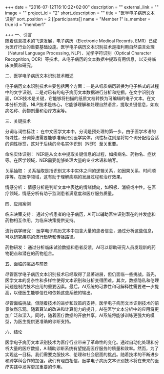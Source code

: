 +++
date = "2016-07-12T16:10:22+02:00"
description = ""
external_link = ""
image = ""
project_id = "2"
short_description = ""
title = "医学电子病历文本识别"
sort_position = 2
[[participants]]
    name = "Member 1"
    is_member = true
    id = "member1"

+++
一、引言  
随着信息技术的飞速发展，电子病历（Electronic Medical Records, EMR）已成为医疗行业的重要基础设施。医学电子病历文本识别技术是指利用自然语言处理（Natural Language Processing, NLP）、光学字符识别（Optical Character Recognition, OCR）等技术，从电子病历的文本数据中提取有用信息，以支持临床决策和研究。  

二、医学电子病历文本识别技术概述  

电子病历文本识别技术主要包括两个方面：一是从纸质病历转换为电子格式的过程中的文字识别，二是对已有的电子病历文本数据进行分析和挖掘。在文字识别方面，OCR技术是关键，它能够将扫描的纸质文档转换为可编辑的电子文本。在文本分析方面，NLP技术是核心，它能够理解和处理自然语言，提取关键信息，如疾病名称、药物剂量和治疗方案等。  

三、关键技术    

分词与词性标注： 在中文医学文本中，分词是预处理的第一步。由于医学术语的特殊性，分词算法需要能够准确识别医学实体。词性标注则是将每个词分配给合适的词性标签，这对于后续的命名实体识别（NER）至关重要。  

命名实体识别： NER是从文本中提取关键信息的过程，如疾病名、药物名、症状等。在医学领域，NER需要能够处理大量的专业术语和缩写。  

关系抽取： 关系抽取是指识别文本中实体之间的逻辑关系，如因果关系、时间顺序等。在医学领域，这有助于理解疾病的发展过程和治疗效果。  

情感分析： 情感分析是判断文本中表达的情绪倾向，如积极、消极或中性。在医疗领域，情感分析有助于监测患者满意度和医疗服务质量。  

四、应用案例  

临床决策支持： 通过分析患者的电子病历，AI可以辅助医生识别潜在的并发症和药物相互作用，为临床决策提供支持。  

流行病学研究： 医学电子病历文本中包含大量的患者信息，通过分析这些信息，可以研究疾病的流行趋势和传播路径。  

药物研发： 通过分析临床试验数据和患者反馈，AI可以帮助研究人员发现新的药物靶点和潜在的药物组合。  

五、面临的挑战与前景  

尽管医学电子病历文本识别技术已经取得了显著进展，但仍面临一些挑战。首先，医学文本的复杂性和多样性使得文本识别和分析变得困难。其次，数据隐私和伦理问题是制约技术应用的重要因素。最后，AI系统的可靠性和可解释性需要进一步提高，以便医生能够信任和依赖这些系统的输出。  

尽管面临挑战，但随着技术的进步和政策的支持，医学电子病历文本识别技术的前景依然乐观。随着算法的改进和计算能力的提升，AI在医学文本分析中的应用将更加广泛和深入。同时，随着医疗数据的开放共享，AI系统将能够训练更强大的模型，为医生提供更准确的诊断支持。  

六、结论  

医学电子病历文本识别技术为医疗行业带来了革命性的变化。通过自动化处理和分析大量的医疗数据，AI辅助诊断系统有望提高医疗服务的质量和效率。然而，为了实现这一目标，我们需要克服技术、伦理和社会层面的挑战。随着技术的不断进步和跨学科合作的加强，我们有理由相信，医学电子病历文本识别技术将在未来的医疗实践中发挥更加重要的作用。  
